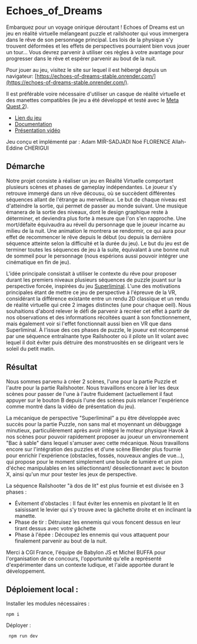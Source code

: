 # Echoes_of_Dreams

Embarquez pour un voyage onirique déroutant ! Echoes of Dreams est un jeu en réalité virtuelle mélangeant puzzle et railshooter qui vous immergera dans le rêve de son personnage principal. Les lois de la physique s'y trouvent déformées et les effets de perspectives pourraient bien vous jouer un tour... Vous devrez parvenir à utiliser ces règles à votre avantage pour progresser dans le rêve et espérer parvenir au bout de la nuit.

Pour jouer au jeu, visitez le site sur lequel il est hébergé depuis un navigateur: [https://echoes-of-dreams-stable.onrender.com/](https://echoes-of-dreams-stable.onrender.com/). 

Il est préférable voire nécessaire d'utiliser un casque de réalité virtuelle et des manettes compatibles (le jeu a été développé et testé avec le [Meta Quest 2](https://www.meta.com/fr/en/quest/products/quest-2/)).

- [Lien du jeu](https://echoes-of-dreams-stable.onrender.com/)
- [Documentation](./Documentation.md)
- [Présentation vidéo](https://www.youtube.com/watch?v=Uwqi30tmJPo)

Jeu conçu et implémenté par :
Adam MIR-SADJADI
Noé FLORENCE
Allah-Eddine CHERIGUI

## Démarche 

Notre projet consiste à réaliser un jeu en Réalité Virtuelle comportant plusieurs scènes et phases de gameplay indépendantes. Le joueur s'y retrouve immergé dans un rêve décousu, où se succèdent différentes séquences allant de l'étrange au merveilleux. Le but de chaque niveau est d'atteindre la sortie, qui permet de passer au monde suivant. Une musique émanera de la sortie des niveaux, dont le design graphique reste à déterminer, et deviendra plus forte à mesure que l'on s'en rapproche. Une mort/défaite équivaudra au réveil du personnage que le joueur incarne au milieu de la nuit. Une animation le montrera se rendormir, ce qui aura pour effet de recommencer le rêve depuis le début (ou depuis la dernière séquence atteinte selon la difficulté et la durée du jeu).
Le but du jeu est de terminer toutes les séquences de jeu à la suite, équivalant à une bonne nuit de sommeil pour le personnage (nous espérions aussi pouvoir intégrer une cinématique en fin de jeu).

L'idée principale consistait à utiliser le contexte du rêve pour proposer durant les premiers niveaux plusieurs séquences de puzzle jouant sur la perspective forcée, inspirées du jeu [Superliminal](https://youtu.be/kl5qbQQsV3I?si=2YzUdbAHoxBdny6Z). L'une des motivations principales étant de mettre ce jeu de perspective à l'épreuve de la VR, considérant la différence existante entre un rendu 2D classique et un rendu de réalité virtuelle qui crée 2 images distinctes (une pour chaque oeil). Nous souhaitions d'abord relever le défi de parvenir à recréer cet effet à partir de nos observations et des informations récoltées quant à son fonctionnement, mais également voir si l'effet fonctionnait aussi bien en VR que dans Superliminal. À l'issue des ces phases de puzzle, le joueur est récompensé par une séquence entraînante type Railshooter où il pilote un lit volant avec lequel il doit éviter puis détruire des monstruosités en se dirigeant vers le soleil du petit matin.

## Résultat

Nous sommes parvenu à créer 2 scènes, l'une pour la partie Puzzle et l'autre pour la partie Railshooter. Nous travaillons encore à lier les deux scènes pour passer de l'une à l'autre fluidement (actuellement il faut appuyer sur le bouton B depuis l'une des scènes puis relancer l'expérience comme montré dans la vidéo de présentation du jeu).

La mécanique de perspective "Superliminal" a pu être développée avec succès pour la partie Puzzle, non sans mal et moyennant un débuggage minutieux, particulièrement après avoir intégré le moteur physique Havok à nos scènes pour pouvoir rapidement proposer au joueur un environnement "Bac à sable" dans lequel s'amuser avec cette mécanique. Nous travaillons encore sur l'intégration des puzzles et d'une scène Blender plus fournie pour enrichir l'expérience (obstacles, fossés, nouveaux angles de vue...), qui propose pour le moment simplement une boule de lumière et un pion d'échec manipulables en les sélectionnant/ déselectionnant avec le bouton X, ainsi qu'un mur pour tester les jeux de perspective.

La séquence Railshooter "à dos de lit" est plus fournie et est divisée en 3 phases : 
- Évitement d'obstacles : Il faut éviter les ennemis en pivotant le lit en saisissant le levier qui s'y trouve avec la gâchette droite et en inclinant la manette.
- Phase de tir : Détruisez les ennemis qui vous foncent dessus en leur tirant dessus avec votre gâchette
- Phase à l'épée : Découpez les ennemis qui vous attaquent pour finalement parvenir au bout de la nuit.

Merci à CGI France, l'équipe de Babylon JS et Michel BUFFA pour l'organisation de ce concours, l'opportunité qu'elle a représenté d'expérimenter dans un contexte ludique, et l'aide apportée durant le développement.

## Déploiement local : 

Installer les modules nécessaires : 

```
npm i
```

Déployer : 

```
 npm run dev
```
